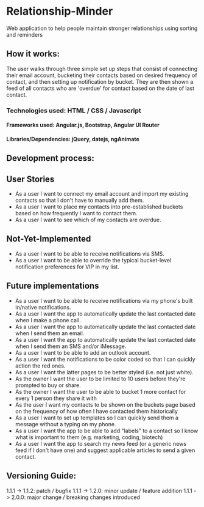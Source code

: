 # Relationship-Minder
Web application to help people maintain stronger relationships using sorting and reminders

## How it works:
The user walks through three simple set up steps that consist of connecting their email account, bucketing their contacts based on desired frequency of contact, and then setting up notification by bucket. They are then shown a feed of all contacts who are 'overdue' for contact based on the date of last contact.

### Technologies used: HTML / CSS / Javascript

#### Frameworks used: Angular.js, Bootstrap, Angular UI Router

#### Libraries/Dependencies: jQuery, datejs, ngAnimate

## Development process:

## User Stories
* As a user I want to connect my email account and import my existing contacts so that I don't have to manually add them.
* As a user I want to place my contacts into pre-established buckets based on how frequently I want to contact them.
* As a user I want to see which of my contacts are overdue.

## Not-Yet-Implemented
* As a user I want to be able to receive notifications via SMS.
* As a user I want to be able to override the typical bucket-level notification preferences for VIP in my list.

## Future implementations
* As a user I want to be able to receive notifications via my phone's built in/native notifications.
* As a user I want the app to automatically update the last contacted date when I make a phone call.
* As a user I want the app to automatically update the last contacted date when I send them an email.
* As a user I want the app to automatically update the last contacted date when I send them an SMS and/or iMessage.
* As a user I want to be able to add an outlook account.
* As a user I want the notifications to be color coded so that I can quickly action the red ones.
* As a user I want the latter pages to be better styled (i.e. not just white).
* As the owner I want the user to be limited to 10 users before they're prompted to buy or share.
* As the owner I want the user to be able to bucket 1 more contact for every 1 person they share it with
* As the user I want my contacts to be shown on the buckets page based on the frequency of how often I have contacted them historically
* As a user I want to set up templates so I can quickly send them a message without a typing on my phone.
* As a user I want the app to be able to add "labels" to a contact so I know what is important to them (e.g. marketing, coding, biotech)
* As a user I want the app to search my news feed (or a generic news feed if I don't have one) and suggest applicable articles to send a given contact.

## Versioning Guide:
1.1.1 -> 1.1.2: patch / bugfix
1.1.1 -> 1.2.0: minor update / feature addition
1.1.1 -> 2.0.0: major change / breaking changes introduced
